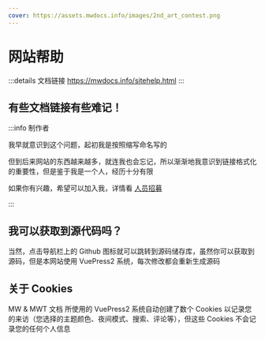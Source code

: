 ```yaml
---
cover: https://assets.mwdocs.info/images/2nd_art_contest.png
---
```


# 网站帮助

:::details 文档链接
https://mwdocs.info/sitehelp.html
:::

## 有些文档链接有些难记！

:::info 制作者

我早就意识到这个问题，起初我是按照缩写命名写的

但到后来网站的东西越来越多，就连我也会忘记，所以渐渐地我意识到链接格式化的重要性，但是鉴于我是一个人，经历十分有限

如果你有兴趣，希望可以加入我，详情看 [人员招募](md.md)

:::

## 我可以获取到源代码吗？

当然，点击导航栏上的 Github 图标就可以跳转到源码储存库，虽然你可以获取到源码，但是本网站使用 VuePress2 系统，每次修改都会重新生成源码

## 关于 Cookies

MW & MWT 文档 所使用的 VuePress2 系统自动创建了数个 Cookies 以记录您的来访（您选择的主题颜色、夜间模式、搜索、评论等），但这些 Cookies 不会记录您的任何个人信息
